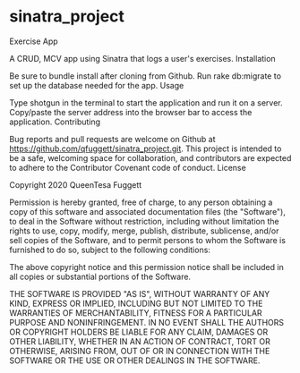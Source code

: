 # sinatra_project

Exercise App

A CRUD, MCV app using Sinatra that logs a user's exercises.
Installation

Be sure to bundle install after cloning from Github. Run rake db:migrate to set up the database needed for the app.
Usage

Type shotgun in the terminal to start the application and run it on a server. Copy/paste the server address into the browser bar to access the application.
Contributing

Bug reports and pull requests are welcome on Github at https://github.com/qfuggett/sinatra_project.git. This project is intended to be a safe, welcoming space for collaboration, and contributors are expected to adhere to the Contributor Covenant code of conduct.
License

Copyright 2020 QueenTesa Fuggett

Permission is hereby granted, free of charge, to any person obtaining a copy of this software and associated documentation files (the "Software"), to deal in the Software without restriction, including without limitation the rights to use, copy, modify, merge, publish, distribute, sublicense, and/or sell copies of the Software, and to permit persons to whom the Software is furnished to do so, subject to the following conditions:

The above copyright notice and this permission notice shall be included in all copies or substantial portions of the Software.

THE SOFTWARE IS PROVIDED "AS IS", WITHOUT WARRANTY OF ANY KIND, EXPRESS OR IMPLIED, INCLUDING BUT NOT LIMITED TO THE WARRANTIES OF MERCHANTABILITY, FITNESS FOR A PARTICULAR PURPOSE AND NONINFRINGEMENT. IN NO EVENT SHALL THE AUTHORS OR COPYRIGHT HOLDERS BE LIABLE FOR ANY CLAIM, DAMAGES OR OTHER LIABILITY, WHETHER IN AN ACTION OF CONTRACT, TORT OR OTHERWISE, ARISING FROM, OUT OF OR IN CONNECTION WITH THE SOFTWARE OR THE USE OR OTHER DEALINGS IN THE SOFTWARE.
